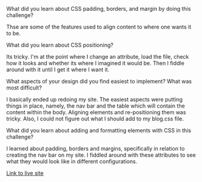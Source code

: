 What did you learn about CSS padding, borders, and margin by doing this challenge?

Thse are some of the features used to align content to where one wants it to be.

What did you learn about CSS positioning?

Its tricky. I'm at the point where I change an attribute, load the file, check how it looks and whether its where I imagined it would be. Then I fiddle around with it until I get it where I want it.

What aspects of your design did you find easiest to implement? What was most difficult?

I basically ended up redoing my site. The easiest aspects were putting things in place, namely, the nav bar and the table which will contain the content within the body. Aligning elements and re-positioning them was tricky. Also, I could not figure out  what I should add to my blog.css file.

What did you learn about adding and formatting elements with CSS in this challenge?

I learned about padding, borders and margins, specifically in relation to creating the nav bar on my site. I fiddled around with these attributes to see what they would look like in different configurations.

<a href="https://jbagins1.github.io/index.html">Link to live site</a>